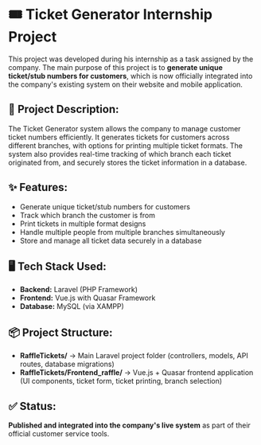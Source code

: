 <h1>🎟️ Ticket Generator Internship Project</h1>

<p>This project was developed during his internship as a task assigned by the company. The main purpose of this project is to <strong>generate unique ticket/stub numbers for customers</strong>, which is now officially integrated into the company's existing system on their website and mobile application.</p>

<h2>📑 Project Description:</h2>
<p>The Ticket Generator system allows the company to manage customer ticket numbers efficiently. It generates tickets for customers across different branches, with options for printing multiple ticket formats. The system also provides real-time tracking of which branch each ticket originated from, and securely stores the ticket information in a database.</p>

<h2>✨ Features:</h2>
<ul>
  <li>Generate unique ticket/stub numbers for customers</li>
  <li>Track which branch the customer is from</li>
  <li>Print tickets in multiple format designs</li>
  <li>Handle multiple people from multiple branches simultaneously</li>
  <li>Store and manage all ticket data securely in a database</li>
</ul>

<h2>🖥️ Tech Stack Used:</h2>
<ul>
  <li><strong>Backend:</strong> Laravel (PHP Framework)</li>
  <li><strong>Frontend:</strong> Vue.js with Quasar Framework</li>
  <li><strong>Database:</strong> MySQL (via XAMPP)</li>
</ul>

<h2>📦 Project Structure:</h2>
<ul>
  <li><strong>RaffleTickets/</strong> → Main Laravel project folder (controllers, models, API routes, database migrations)</li>
  <li><strong>RaffleTickets/Frontend_raffle/</strong> → Vue.js + Quasar frontend application (UI components, ticket form, ticket printing, branch selection)</li>
</ul>

<h2>✅ Status:</h2>
<p><strong>Published and integrated into the company's live system</strong> as part of their official customer service tools.</p>

